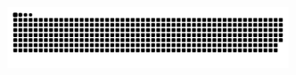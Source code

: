 <picture>
  <source media="(prefers-color-scheme: dark)" srcset="https://raw.githubusercontent.com/MIINGYANG/MIINGYANG/output/github-contribution-grid-snake-dark.svg">
  <source media="(prefers-color-scheme: light)" srcset="https://raw.githubusercontent.com/MIINGYANG/MIINGYANG/output/github-contribution-grid-snake.svg">
  <img alt="github contribution grid snake animation" src="https://raw.githubusercontent.com/MIINGYANG/MIINGYANG/output/github-contribution-grid-snake.svg">
</picture>